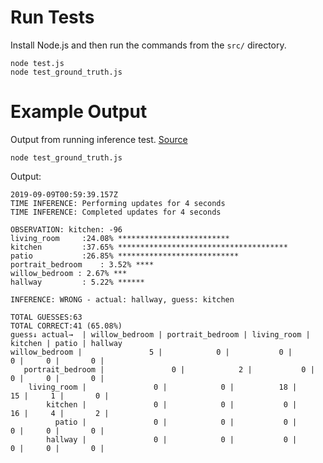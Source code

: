 # Run Tests

Install Node.js and then run the commands from the `src/` directory.

    node test.js
    node test_ground_truth.js


# Example Output

Output from running inference test.
[Source](https://github.com/snitch/Marauder/tree/c74042630446dc5f7cad5036a2b18b2202d6644c/functions/src)

    node test_ground_truth.js

Output:

    2019-09-09T00:59:39.157Z
    TIME INFERENCE: Performing updates for 4 seconds
    TIME INFERENCE: Completed updates for 4 seconds

    OBSERVATION: kitchen: -96
    living_room     :24.08% *************************
    kitchen         :37.65% **************************************
    patio           :26.85% ***************************
    portrait_bedroom    : 3.52% ****
    willow_bedroom : 2.67% ***
    hallway         : 5.22% ******

    INFERENCE: WRONG - actual: hallway, guess: kitchen

    TOTAL GUESSES:63
    TOTAL CORRECT:41 (65.08%)
    guess↓ actual→  | willow_bedroom | portrait_bedroom | living_room | kitchen | patio | hallway
    willow_bedroom |               5 |            0 |           0 |       0 |     0 |       0 |
       portrait_bedroom |               0 |            2 |           0 |       0 |     0 |       0 |
        living_room |               0 |            0 |          18 |      15 |     1 |       0 |
            kitchen |               0 |            0 |           0 |      16 |     4 |       2 |
              patio |               0 |            0 |           0 |       0 |     0 |       0 |
            hallway |               0 |            0 |           0 |       0 |     0 |       0 |

